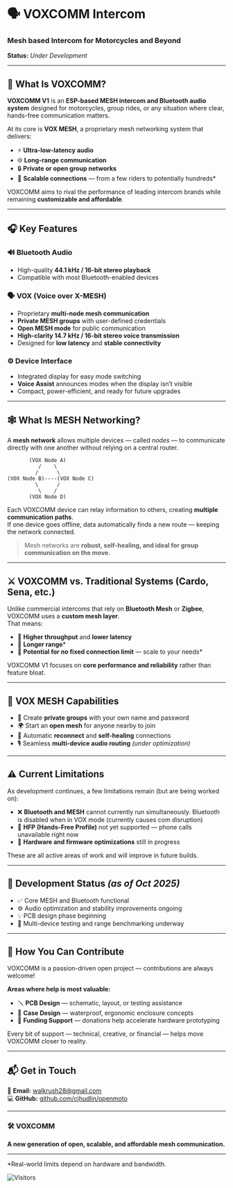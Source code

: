 # 🗣️ **VOXCOMM Intercom**
### Mesh based Intercom for Motorcycles and Beyond  
**Status:** *Under Development*

---

## 🚀 What Is VOXCOMM?
**VOXCOMM V1** is an **ESP-based MESH intercom and Bluetooth audio system** designed for motorcycles, group rides, or any situation where clear, hands-free communication matters.

At its core is **VOX MESH**, a proprietary mesh networking system that delivers:
- ⚡ **Ultra-low-latency audio**
- 🌐 **Long-range communication**
- 🔒 **Private or open group networks**
- 🧠 **Scalable connections** — from a few riders to potentially hundreds\*

VOXCOMM aims to rival the performance of leading intercom brands while remaining **customizable and affordable**.

---

## 🎧 Key Features

### 🔊 **Bluetooth Audio**
- High-quality **44.1 kHz / 16-bit stereo playback**
- Compatible with most Bluetooth-enabled devices

### 🗣 **VOX (Voice over X-MESH)**
- Proprietary **multi-node mesh communication**
- **Private MESH groups** with user-defined credentials  
- **Open MESH mode** for public communication  
- **High-clarity 14.7 kHz / 16-bit stereo voice transmission**  
- Designed for **low latency** and **stable connectivity**

### ⚙️ **Device Interface**
- Integrated display for easy mode switching  
- **Voice Assist** announces modes when the display isn’t visible  
- Compact, power-efficient, and ready for future upgrades

---

## 🕸️ What Is MESH Networking?

A **mesh network** allows multiple devices — called *nodes* — to communicate directly with one another without relying on a central router.

           (VOX Node A)
              /    \
             /      \
    (VOX Node B)----(VOX Node C)
             \      /
              \    /
           (VOX Node D)

Each VOXCOMM device can relay information to others, creating **multiple communication paths**.  
If one device goes offline, data automatically finds a new route — keeping the network connected.

> Mesh networks are **robust, self-healing, and ideal for group communication on the move.**

---

## ⚔️ VOXCOMM vs. Traditional Systems (Cardo, Sena, etc.)

Unlike commercial intercoms that rely on **Bluetooth Mesh** or **Zigbee**, VOXCOMM uses a **custom mesh layer**.  
That means:
- 🚀 **Higher throughput** and **lower latency**  
- 📡 **Longer range**\*
- 🧩 **Potential for no fixed connection limit** — scale to your needs\*

VOXCOMM V1 focuses on **core performance and reliability** rather than feature bloat.

---

## 🧠 VOX MESH Capabilities
- 🔐 Create **private groups** with your own name and password  
- 🌍 Start an **open mesh** for anyone nearby to join  
- 🔄 Automatic **reconnect** and **self-healing** connections  
- 🎙 Seamless **multi-device audio routing** *(under optimization)*

---

## ⚠️ Current Limitations
As development continues, a few limitations remain (but are being worked on):
- ❌ **Bluetooth and MESH** cannot currently run simultaneously. Bluetooth is disabled when in VOX mode (currently causes com disruption)  
- 📵 **HFP (Hands-Free Profile)** not yet supported — phone calls unavailable right now
- 🧰 **Hardware and firmware optimizations** still in progress  

These are all active areas of work and will improve in future builds.

---

## 🧩 Development Status *(as of Oct 2025)*
- ✅ Core MESH and Bluetooth functional  
- ⚙️ Audio optimization and stability improvements ongoing  
- 💡 PCB design phase beginning  
- 📶 Multi-device testing and range benchmarking underway  

---

## 🤝 How You Can Contribute
VOXCOMM is a passion-driven open project — contributions are always welcome!

**Areas where help is most valuable:**
- 🪛 **PCB Design** — schematic, layout, or testing assistance  
- 🧱 **Case Design** — waterproof, ergonomic enclosure concepts  
- 💸 **Funding Support** — donations help accelerate hardware prototyping  

Every bit of support — technical, creative, or financial — helps move VOXCOMM closer to reality.

---

## 📬 Get in Touch
📧 **Email:** [walkrush28@gmail.com](mailto:walkrush28@gmail.com)  
💻 **GitHub:** [github.com/cjhudlin/openmoto](https://github.com/cjhudlin/VOXCOMM-intercom)

---

### 🛠️ VOXCOMM  
**A new generation of open, scalable, and affordable mesh communication.**

---

\*Real-world limits depend on hardware and bandwidth.

![Visitors](https://komarev.com/ghpvc/?username=cjhudlin&repo=VOXCOMM-intercom&label=Visitors&color=blue&style=flat)
